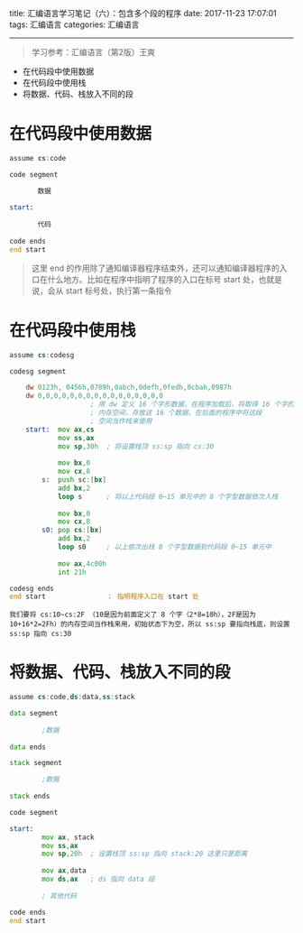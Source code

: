 title: 汇编语言学习笔记（六）：包含多个段的程序
date: 2017-11-23 17:07:01
tags: 汇编语言
categories: 汇编语言

---


> 学习参考：汇编语言（第2版）王爽

 + 在代码段中使用数据
 + 在代码段中使用栈
 + 将数据、代码、栈放入不同的段

<!-- more -->

# 在代码段中使用数据

```asm
assume cs:code

code segment

       数据
       
start:
      
       代码
       
code ends
end start
```

> 这里 end 的作用除了通知编译器程序结束外，还可以通知编译器程序的入口在什么地方。比如在程序中指明了程序的入口在标号 start 处，也就是说，会从 start 标号处，执行第一条指令


# 在代码段中使用栈

```asm
assume cs:codesg

codesg segment

    dw 0123h, 0456h,0789h,0abch,0defh,0fedh,0cbah,0987h
    dw 0,0,0,0,0,0,0,0,0,0,0,0,0,0,0,0
                    ; 用 dw 定义 16 个字形数据，在程序加载后，将取得 16 个字的
                    ; 内存空间，存放这 16 个数据。在后面的程序中将这段
                    ; 空间当作栈来使用
    start:  mov ax,cs
            mov ss,ax
            mov sp,30h  ; 将设置栈顶 ss:sp 指向 cs:30
            
            mov bx,0
            mov cx,8
        s:  push sc:[bx]
            add bx,2
            loop s      ; 将以上代码段 0~15 单元中的 8 个字型数据依次入栈
            
            mov bx,0
            mov cx,8
        s0: pop cs:[bx]
            add bx,2
            loop s0     ; 以上依次出栈 8 个字型数据到代码段 0~15 单元中
            
            mov ax,4c00h
            int 21h

codesg ends
end start               ； 指明程序入口在 start 处
```

    我们要将 cs:10~cs:2F （10是因为前面定义了 8 个字（2*8=10h），2F是因为 10+16*2=2Fh）的内存空间当作栈来用，初始状态下为空，所以 ss:sp 要指向栈底，则设置 ss:sp 指向 cs:30
    

# 将数据、代码、栈放入不同的段

```asm
assume cs:code,ds:data,ss:stack

data segment
    
        ;数据
        
data ends

stack segment

        ;数据
        
stack ends

code segment

start: 
        mov ax, stack
        mov ss,ax
        mov sp,20h  ; 设置栈顶 ss:sp 指向 stack:20 这里只是距离
        
        mov ax,data
        mov ds,ax   ; ds 指向 data 段
        
        ; 其他代码

code ends
end start
```

